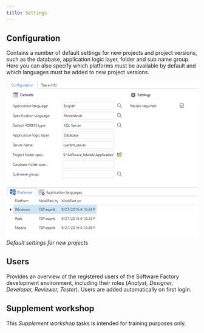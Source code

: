 ```yaml
---
title: Settings
---
```


## Configuration

Contains a number of default settings for new projects and project versions, such as the database, application logic layer, folder and sub name group. Here you can also specify which platforms must be available by default and which languages must be added to new project versions. 

![1537784382122](../assets/sf/1537784382122.png)
*Default settings for new projects*

## Users

Provides an overview of the registered users of the Software Factory development environment, including their roles (*Analyst, Designer, Developer, Reviewer, Tester*). Users are added automatically on first login. 

## Supplement workshop

This *Supplement workshop* tasks is intended for training purposes only.
